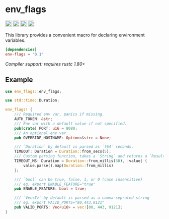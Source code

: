 env_flags
=========
[<img alt="github" src="https://img.shields.io/badge/github-kykosic/env--flags-a68bbd?style=for-the-badge&logo=github" height="20">](https://github.com/kykosic/env-flags)
[<img alt="crates.io" src="https://img.shields.io/crates/v/env-flags?style=for-the-badge&color=f0963a&logo=rust" height="20">](https://crates.io/crates/env-flags)
[<img alt="docs.rs" src="https://img.shields.io/badge/docs.rs-env--flags-57979e?style=for-the-badge&logo=docs.rs" height="20">](https://docs.rs/env-flags)
[<img alt="build status" src="https://img.shields.io/github/actions/workflow/status/kykosic/env-flags/ci.yml?branch=main&style=for-the-badge" height="20">](https://github.com/kykosic/env-flags/actions?query=branch%3Amain)

This library provides a convenient macro for declaring environment variables.

```toml
[dependencies]
env-flags = "0.1"
```

_Compiler support: requires rustc 1.80+_

## Example

```rust
use env_flags::env_flags;

use std::time::Duration;

env_flags! {
    /// Required env var, panics if missing.
    AUTH_TOKEN: &str;
    /// Env var with a default value if not specified.
    pub(crate) PORT: u16 = 8080;
    /// An optional env var.
    pub OVERRIDE_HOSTNAME: Option<&str> = None;

    /// `Duration` by default is parsed as `f64` seconds.
    TIMEOUT: Duration = Duration::from_secs(5);
    /// Custom parsing function, takes a `String` and returns a `Result<Duration>`.
    TIMEOUT_MS: Duration = Duration::from_millis(30), |value| {
        value.parse().map(Duration::from_millis)
    };

    /// `bool` can be true, false, 1, or 0 (case insensitive)
    /// eg. export ENABLE_FEATURE="true"
    pub ENABLE_FEATURE: bool = true;

    /// `Vec<T>` by default is parsed as a comma-seprated string
    /// eg. export VALID_PORTS="80,443,9121"
    pub VALID_PORTS: Vec<u16> = vec![80, 443, 9121];
}
```
